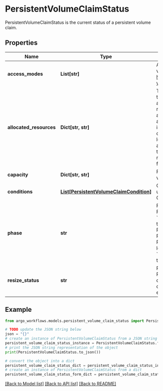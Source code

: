 # PersistentVolumeClaimStatus

PersistentVolumeClaimStatus is the current status of a persistent volume claim.

## Properties

Name | Type | Description | Notes
------------ | ------------- | ------------- | -------------
**access_modes** | **List[str]** | AccessModes contains the actual access modes the volume backing the PVC has. More info: https://kubernetes.io/docs/concepts/storage/persistent-volumes#access-modes-1 | [optional] 
**allocated_resources** | **Dict[str, str]** | The storage resource within AllocatedResources tracks the capacity allocated to a PVC. It may be larger than the actual capacity when a volume expansion operation is requested. For storage quota, the larger value from allocatedResources and PVC.spec.resources is used. If allocatedResources is not set, PVC.spec.resources alone is used for quota calculation. If a volume expansion capacity request is lowered, allocatedResources is only lowered if there are no expansion operations in progress and if the actual volume capacity is equal or lower than the requested capacity. This is an alpha field and requires enabling RecoverVolumeExpansionFailure feature. | [optional] 
**capacity** | **Dict[str, str]** | Represents the actual resources of the underlying volume. | [optional] 
**conditions** | [**List[PersistentVolumeClaimCondition]**](PersistentVolumeClaimCondition.md) | Current Condition of persistent volume claim. If underlying persistent volume is being resized then the Condition will be set to &#39;ResizeStarted&#39;. | [optional] 
**phase** | **str** | Phase represents the current phase of PersistentVolumeClaim.  Possible enum values:  - &#x60;\&quot;Bound\&quot;&#x60; used for PersistentVolumeClaims that are bound  - &#x60;\&quot;Lost\&quot;&#x60; used for PersistentVolumeClaims that lost their underlying PersistentVolume. The claim was bound to a PersistentVolume and this volume does not exist any longer and all data on it was lost.  - &#x60;\&quot;Pending\&quot;&#x60; used for PersistentVolumeClaims that are not yet bound | [optional] 
**resize_status** | **str** | ResizeStatus stores status of resize operation. ResizeStatus is not set by default but when expansion is complete resizeStatus is set to empty string by resize controller or kubelet. This is an alpha field and requires enabling RecoverVolumeExpansionFailure feature. | [optional] 

## Example

```python
from argo_workflows.models.persistent_volume_claim_status import PersistentVolumeClaimStatus

# TODO update the JSON string below
json = "{}"
# create an instance of PersistentVolumeClaimStatus from a JSON string
persistent_volume_claim_status_instance = PersistentVolumeClaimStatus.from_json(json)
# print the JSON string representation of the object
print(PersistentVolumeClaimStatus.to_json())

# convert the object into a dict
persistent_volume_claim_status_dict = persistent_volume_claim_status_instance.to_dict()
# create an instance of PersistentVolumeClaimStatus from a dict
persistent_volume_claim_status_form_dict = persistent_volume_claim_status.from_dict(persistent_volume_claim_status_dict)
```
[[Back to Model list]](../README.md#documentation-for-models) [[Back to API list]](../README.md#documentation-for-api-endpoints) [[Back to README]](../README.md)


